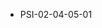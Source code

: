 <!--
    ATTENTION: This file was generated via gradle!
               Do NOT manually edit this file! Any such changes will be overwritten!
-->
* PSI-02-04-05-01
